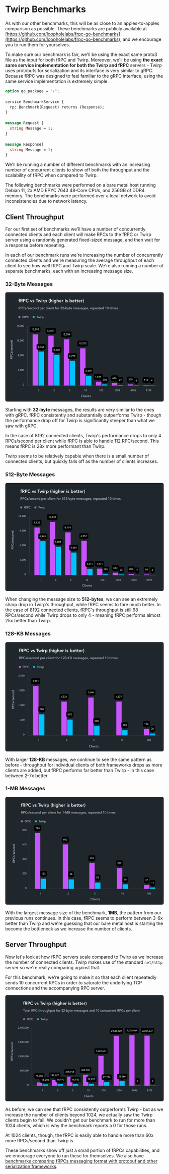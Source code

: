 # Twirp Benchmarks

As with our other benchmarks, this will be as close to an apples-to-apples comparison as possible.
These benchmarks are publicly available at [https://github.com/loopholelabs/frpc-go-benchmarks](https://github.com/loopholelabs/frpc-go-benchmarks), and we encourage you to run them for yourselves.

To make sure our benchmark is fair, we'll be using the exact same proto3 file as the input for both fRPC and Twirp.
Moreover, we'll be using **the exact same service implementation for both the Twirp and fRPC** servers - Twirp uses protobufs for serialization and its interface is very similar to gRPC. Because fRPC was designed
to feel familiar to the gRPC interface, using the same service implementation is extremely simple.

```protobuf Benchmark Proto3 File
option go_package = "/";

service BenchmarkService {
  rpc Benchmark(Request) returns (Response);
}

message Request {
  string Message = 1;
}

message Response{
  string Message = 1;
}
```

We'll be running a number of different benchmarks with an increasing number of concurrent clients to show off both the throughput and the scalability of fRPC when compared to Twirp.

The following benchmarks were performed on a bare metal host running Debian 11, 2x AMD EPYC 7643 48-Core CPUs, and 256GB of DDR4 memory. The benchmarks were performed over a local network to avoid inconsistencies due to network latency.

## Client Throughput

For our first set of benchmarks we'll have a number of concurrently connected clients and each client will make RPCs to the fRPC or
Twirp server using a randomly generated fixed-sized message, and then wait for a response before repeating.

In each of our benchmark runs we're increasing the number of concurrently connected clients and we're measuring the average throughput of each client to see how well fRPC and Twirp scale. We're also
running a number of separate benchmarks, each with an increasing message size.

### 32-Byte Messages

![32-byte messages](../images/twirp/32byte.png)

Starting with **32-byte** messages, the results are very similar to the ones with gRPC. fRPC consistently and
substantially outperforms Twirp - though the performance drop off for Twirp is significantly steeper than what we saw with gRPC.

In the case of 8192 connected clients, Twirp's performance drops to only 4 RPCs/second per client while fRPC is able to handle 112 RPC/second.
This means fRPC is 28x more performant than Twirp.

Twirp seems to be relatively capable when there is a small number of connected clients, but quickly falls off as the number of clients increases.

### 512-Byte Messages

![512-byte messages](../images/twirp/512byte.png)

When changing the message size to **512-bytes**, we can see an extremely sharp drop in Twirp's throughput, while fRPC seems to fare
much better. In the case of 8192 connected clients, fRPC's throughput is still 98 RPCs/second while Twirp drops to only 4 - meaning
fRPC performs almost 25x better than Twirp.

### 128-KB Messages

![128-KB messages](../images/twirp/128kb.png)

With larger **128-KB** messages, we continue to see the same pattern as before - throughput for individual clients of both frameworks
drops as more clients are added, but fRPC performs far better than Twirp - in this case between 2-7x better

### 1-MB Messages

![1-MB messages](../images/twirp/1mb.png)

With the largest message size of the benchmark, **1MB**, the pattern from our previous runs continues. In this case, fRPC
seems to perform between 3-6x better than Twirp and we're guessing that our bare metal host is starting the become the bottleneck as
we increase the number of clients.

## Server Throughput

Now let's look at how fRPC servers scale compared to Twirp as we increase the number of connected clients. Twirp makes
use of the standard `net/http` server so we're really comparing against that.

For this benchmark, we're going to make it so that each client repeatedly sends 10 concurrent RPCs in order to
saturate the underlying TCP connections and the accompanying RPC server.

![server throughput](../images/twirp/throughput.png)

As before, we can see that fRPC consistently outperforms Twirp - but as we increase the number of clients beyond 1024,
we actually saw the Twirp clients begin to fail. We couldn't get our benchmark to run for more than 1024 clients, which is
why the benchmark reports a 0 for those runs.

At 1024 clients, though, the fRPC is easily able to handle more than 60x more RPCs/second than Twirp is.

These benchmarks show off just a small portion of fRPCs capabilities, and we encourage everyone to run
these for themselves. We also have [benchmarks comparing fRPCs messaging format with protobuf and other serialization frameworks](https://github.com/loopholelabs/polyglot-go-benchmarks).
